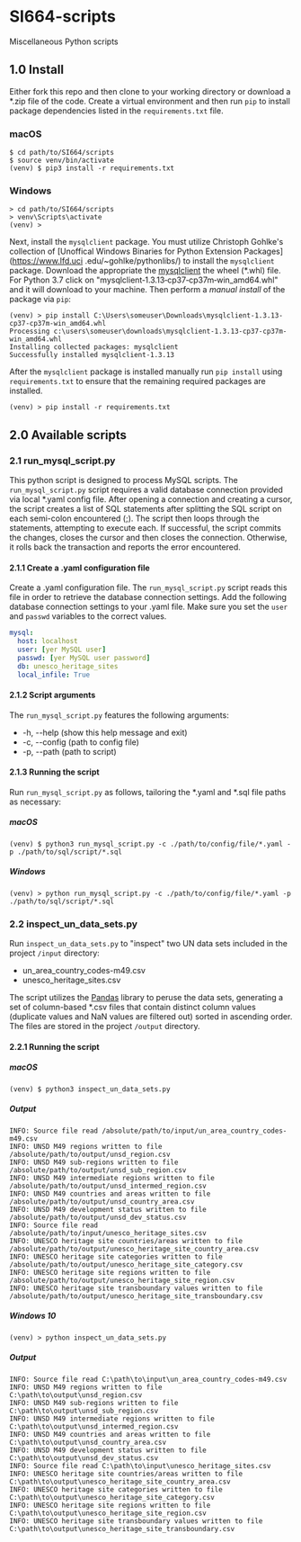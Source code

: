 # SI664-scripts
Miscellaneous Python scripts

## 1.0 Install
Either fork this repo and then clone to your working directory or download a *.zip file of the code. Create a virtual environment and then run `pip` to install package dependencies listed in the `requirements.txt` file. 

### macOS
```commandline
$ cd path/to/SI664/scripts
$ source venv/bin/activate
(venv) $ pip3 install -r requirements.txt
```

### Windows
```commandline
> cd path/to/SI664/scripts
> venv\Scripts\activate
(venv) >
```

Next, install the `mysqlclient` package. You must utilize Christoph Gohlke's 
collection of [Unoffical Windows Binaries for Python Extension Packages](https://www.lfd.uci
.edu/~gohlke/pythonlibs/) to install the `mysqlclient` package. Download the appropriate the [mysqlclient](https://www.lfd.uci.edu/~gohlke/pythonlibs/#mysqlclient) the wheel (*.whl) file.  For Python 3.7 click on "mysqlclient‑1.3.13‑cp37‑cp37m‑win_amd64.whl" and it will download to your machine.  Then perform a *manual install* of the package via `pip`:

```commandline
(venv) > pip install C:\Users\someuser\Downloads\mysqlclient-1.3.13-cp37-cp37m-win_amd64.whl
Processing c:\users\someuser\downloads\mysqlclient-1.3.13-cp37-cp37m-win_amd64.whl
Installing collected packages: mysqlclient
Successfully installed mysqlclient-1.3.13
```

After the `mysqlclient` package is installed manually run `pip install` using `requirements.txt` to ensure that the remaining required packages are installed.  

```commandline
(venv) > pip install -r requirements.txt
```

## 2.0 Available scripts

### 2.1 run_mysql_script.py
This python script is designed to process MySQL scripts.  The `run_mysql_script.py` script 
requires a valid database connection provided via local *.yaml config file.  After opening a connection and creating a cursor, the script creates a list of SQL statements after splitting the SQL script on each semi-colon encountered (;).  The script then loops through the statements, attempting to execute each. If successful, the script commits the changes, closes the cursor and then closes the connection.  Otherwise, it rolls back the transaction and reports the error encountered.

#### 2.1.1 Create a .yaml configuration file
Create a .yaml configuration file. The `run_mysql_script.py` script reads 
this file in order to retrieve the database connection settings. Add the following database 
connection settings to your .yaml file.  Make sure you set the `user` and `passwd` variables to the correct values. 

```yaml
mysql:
  host: localhost
  user: [yer MySQL user]
  passwd: [yer MySQL user password]
  db: unesco_heritage_sites
  local_infile: True
```

#### 2.1.2 Script arguments
The `run_mysql_script.py` features the following arguments:

* -h, --help (show this help message and exit)
* -c, --config (path to config file)
* -p, --path (path to script)

#### 2.1.3 Running the script
Run `run_mysql_script.py` as follows, tailoring the *.yaml and *.sql file paths as necessary:

##### macOS
```commandline
(venv) $ python3 run_mysql_script.py -c ./path/to/config/file/*.yaml -p ./path/to/sql/script/*.sql
```

##### Windows
```commandline
(venv) > python run_mysql_script.py -c ./path/to/config/file/*.yaml -p ./path/to/sql/script/*.sql
```

### 2.2 inspect_un_data_sets.py
Run `inspect_un_data_sets.py` to "inspect" two UN data sets included in the project `/input` directory:

* un_area_country_codes-m49.csv
* unesco_heritage_sites.csv

The script utilizes the [Pandas](https://pandas.pydata.org/) library to peruse the data sets, 
generating a set of column-based *.csv files that contain distinct column values (duplicate 
values and NaN values are filtered out) sorted in ascending order.  The files are stored in the 
project `/output` directory.

#### 2.2.1 Running the script

##### macOS
```commandline
(venv) $ python3 inspect_un_data_sets.py
```

##### Output

```commandline
INFO: Source file read /absolute/path/to/input/un_area_country_codes-m49.csv
INFO: UNSD M49 regions written to file /absolute/path/to/output/unsd_region.csv
INFO: UNSD M49 sub-regions written to file /absolute/path/to/output/unsd_sub_region.csv
INFO: UNSD M49 intermediate regions written to file /absolute/path/to/output/unsd_intermed_region.csv
INFO: UNSD M49 countries and areas written to file /absolute/path/to/output/unsd_country_area.csv
INFO: UNSD M49 development status written to file /absolute/path/to/output/unsd_dev_status.csv
INFO: Source file read /absolute/path/to/input/unesco_heritage_sites.csv
INFO: UNESCO heritage site countries/areas written to file /absolute/path/to/output/unesco_heritage_site_country_area.csv
INFO: UNESCO heritage site categories written to file /absolute/path/to/output/unesco_heritage_site_category.csv
INFO: UNESCO heritage site regions written to file /absolute/path/to/output/unesco_heritage_site_region.csv
INFO: UNESCO heritage site transboundary values written to file /absolute/path/to/output/unesco_heritage_site_transboundary.csv
```

##### Windows 10
```commandline
(venv) > python inspect_un_data_sets.py
```

##### Output

```commandline
INFO: Source file read C:\path\to\input\un_area_country_codes-m49.csv
INFO: UNSD M49 regions written to file C:\path\to\output\unsd_region.csv
INFO: UNSD M49 sub-regions written to file C:\path\to\output\unsd_sub_region.csv
INFO: UNSD M49 intermediate regions written to file C:\path\to\output\unsd_intermed_region.csv
INFO: UNSD M49 countries and areas written to file C:\path\to\output\unsd_country_area.csv
INFO: UNSD M49 development status written to file C:\path\to\output\unsd_dev_status.csv
INFO: Source file read C:\path\to\input\unesco_heritage_sites.csv
INFO: UNESCO heritage site countries/areas written to file C:\path\to\output\unesco_heritage_site_country_area.csv
INFO: UNESCO heritage site categories written to file C:\path\to\output\unesco_heritage_site_category.csv
INFO: UNESCO heritage site regions written to file C:\path\to\output\unesco_heritage_site_region.csv
INFO: UNESCO heritage site transboundary values written to file C:\path\to\output\unesco_heritage_site_transboundary.csv
```
